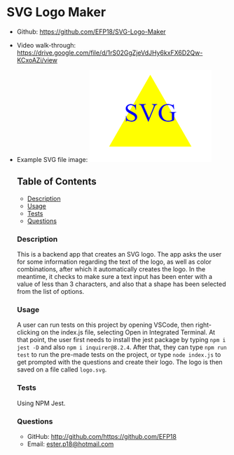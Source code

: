 # SVG Logo Maker

* Github: https://github.com/EFP18/SVG-Logo-Maker
* Video walk-through: https://drive.google.com/file/d/1rS02GgZjeVdJHy6kxFX6D2Qw-KCxoAZi/view
* Example SVG file image: 
![Yellow triangle SVG logo with blue letters.](./Images/Screenshot%20of%20svg.logo.png)

  ## Table of Contents

  * [Description](#description)
  * [Usage](#usage)
  * [Tests](#tests)
  * [Questions](#questions)


  ### Description
  This is a backend app that creates an SVG logo. The app asks the user for some information regarding the text of the logo, as well as color combinations, after which it automatically creates the logo. In the meantime, it checks to make sure a text input has been enter with a value of less than 3 characters, and also that a shape has been selected from the list of options. 

  ### Usage
  A user can run tests on this project by opening VSCode, then right-clicking on the index.js file, selecting Open in Integrated Terminal. At that point, the user first needs to install the jest package by typing `npm i jest -D` and also `npm i inquirer@8.2.4`. After that, they can type `npm run test` to run the pre-made tests on the project, or type `node index.js` to get prompted with the questions and create their logo. The logo is then saved on a file called `logo.svg`. 

  ### Tests
  Using NPM Jest.

  ### Questions
  * GitHub: http://github.com/https://github.com/EFP18
  * Email: ester.p18@hotmail.com
  